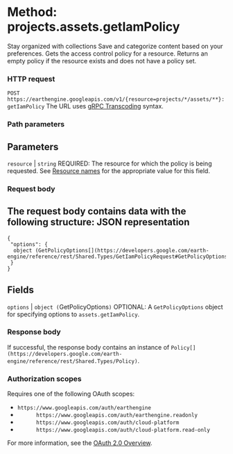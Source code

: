  
#  Method: projects.assets.getIamPolicy 
Stay organized with collections  Save and categorize content based on your preferences. 
Gets the access control policy for a resource. Returns an empty policy if the resource exists and does not have a policy set.
### HTTP request
`POST https://earthengine.googleapis.com/v1/{resource=projects/*/assets/**}:getIamPolicy`
The URL uses [gRPC Transcoding](https://google.aip.dev/127) syntax.
### Path parameters
Parameters  
---  
`resource` |  `string` REQUIRED: The resource for which the policy is being requested. See [Resource names](https://cloud.google.com/apis/design/resource_names) for the appropriate value for this field.  
### Request body
The request body contains data with the following structure:
JSON representation  
---  
```
{
 "options": {
  object (GetPolicyOptions[](https://developers.google.com/earth-engine/reference/rest/Shared.Types/GetIamPolicyRequest#GetPolicyOptions))
 }
}
```
  
Fields  
---  
`options` |  `object (`GetPolicyOptions[](https://developers.google.com/earth-engine/reference/rest/Shared.Types/GetIamPolicyRequest#GetPolicyOptions)`)` OPTIONAL: A `GetPolicyOptions` object for specifying options to `assets.getIamPolicy`.  
### Response body
If successful, the response body contains an instance of `Policy[](https://developers.google.com/earth-engine/reference/rest/Shared.Types/Policy)`.
### Authorization scopes
Requires one of the following OAuth scopes:
  * `https://www.googleapis.com/auth/earthengine`
  * `      https://www.googleapis.com/auth/earthengine.readonly`
  * `      https://www.googleapis.com/auth/cloud-platform`
  * `      https://www.googleapis.com/auth/cloud-platform.read-only`


For more information, see the [OAuth 2.0 Overview](https://developers.google.com/identity/protocols/OAuth2).
